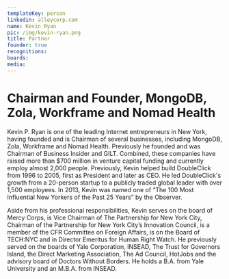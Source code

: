 ```yaml
---
templateKey: person
linkedin: alleycorp.com
name: Kevin Ryan
pic: /img/kevin-ryan.png
title: Partner
founder: true
recognitions: 
boards: 
media:
---
```


# Chairman and Founder, MongoDB, Zola, Workframe and Nomad Health

Kevin P. Ryan is one of the leading Internet entrepreneurs in New York,
having founded and is Chairman of several businesses, including MongoDB,
Zola, Workframe and Nomad Health. Previously he founded and was Chairman
of Business Insider and GILT. Combined, these companies have raised more
than \$700 million in venture capital funding and currently employ almost
2,000 people. Previously, Kevin helped build DoubleClick from 1996 to
2005, first as President and later as CEO. He led DoubleClick's growth
from a 20-person startup to a publicly traded global leader with over
1,500 employees. In 2013, Kevin was named one of “The 100 Most
Influential New Yorkers of the Past 25 Years” by the Observer.

Aside from his professional responsibilities, Kevin serves on the board of Mercy Corps, is Vice Chairman of The Partnership for New York City, Chairman of the Partnership for New York City’s Innovation Council, is a member of the CFR Committee on Foreign Affairs, is on the Board of TECH:NYC and in Director Emeritus for Human Right Watch. He previously served on the boards of Yale Corporation, INSEAD, The Trust for Governors Island, the Direct Marketing Association, The Ad Council, HotJobs and the advisory board of Doctors Without Borders. He holds a B.A. from Yale University and an M.B.A. from INSEAD.
